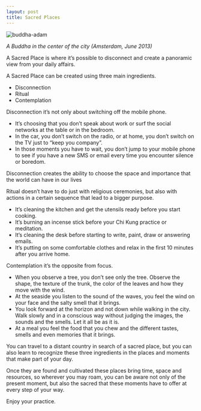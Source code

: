 ```yaml
---
layout: post
title: Sacred Places
---
```

![buddha-adam](http://chikungstories.com/imagens/buddha.jpg)

*A Buddha in the center of the city (Amsterdam, June 2013)*

A Sacred Place is where it’s possible to disconnect and create a panoramic view from your daily affairs.

A Sacred Place can be created using three main ingredients.

+ Disconnection
+ Ritual 
+ Contemplation

Disconnection it’s not only about switching off the mobile phone.

+ It’s choosing that you don’t speak about work or surf the social networks at the table or in the bedroom. 
+ In the car, you don’t switch on the radio, or at home, you don’t switch on the TV just to “keep you company”. 
+ In those moments you have to wait, you don’t jump to your mobile phone to see if you have a new SMS or email every time you encounter silence or boredom.

Disconnection creates the ability to choose the space and importance that the world can have in our lives

Ritual doesn’t have to do just with religious ceremonies, but also with actions in a certain sequence that lead to a bigger purpose.

+ It’s cleaning the kitchen and get the utensils ready before you start cooking.
+ It’s burning an incense stick  before your Chi Kung practice or meditation.
+ It’s cleaning the desk before starting to write, paint, draw or answering emails.
+ It’s putting on some comfortable clothes and relax in the first 10 minutes after you arrive home.

Contemplation it’s the opposite from focus.

+  When you observe a tree, you don’t see only the tree. Observe the shape, the texture of the trunk, the color of the leaves and how they move with the wind. 
+ At the seaside you listen to the sound of the waves, you feel the wind on your face and the salty smell that it brings. 
+ You look forward at the horizon and not down while walking in the city. Walk slowly and in a conscious way without judging the images, the sounds and the smells. Let it all be as it is.
+ At a meal you feel the food that you chew and the different tastes, smells and even memories that it brings.

You can travel to a distant country in search of a sacred place, but you can also learn to recognize these three ingredients in the places and moments that make part of your day.

Once they are found and cultivated these places bring time, space and resources, so wherever you may roam, you can be aware not only of the present moment, but also the sacred that these moments have to offer at every step of your way.

Enjoy your practice.